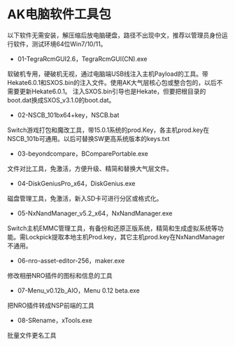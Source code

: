 # AK电脑软件工具包

以下软件无需安装，解压缩后放电脑硬盘，路径不出现中文，推荐以管理员身份运行软件，测试环境64位Win7/10/11。

- 01-TegraRcmGUI2.6，TegraRcmGUI(CN).exe

软破机专用，硬破机无视，通过电脑端USB线注入主机Payload的工具。带Hekate6.0.1和SXOS.bin的注入文件。使用AK大气层核心包或整合包的，以后不需要更新Hekate6.0.1。
注入SXOS.bin引导也是Hekate，但要把根目录的boot.dat换成SXOS_v3.1.0的boot.dat。

- 02-NSCB_101bx64+key，NSCB.bat

Switch游戏打包和魔改工具，带15.0.1系统的prod.Key，各主机prod.key在NSCB_101b可通用。以后可替换SW更高系统版本的keys.txt

- 03-beyondcompare，BComparePortable.exe

文件对比工具，免激活，方便升级、精简和替换大气层文件。

- 04-DiskGeniusPro_x64，DiskGenius.exe

磁盘管理工具，免激活，新入SD卡可进行分区或格式化。

- 05-NxNandManager_v5.2_x64，NxNandManager.exe

Switch主机EMMC管理工具，有备份和还原正版系统，精简和生成虚拟系统等功能。需Lockpick提取本地主机Prod.key，其它主机prod.key在NxNandManager不通用。

- 06-nro-asset-editor-256，maker.exe

修改相册NRO插件的图标和信息的工具

- 07-Menu_v0.12b_AIO，Menu 0.12 beta.exe

把NRO插件转成NSP前端的工具

- 08-SRename，xTools.exe

批量文件更名工具
